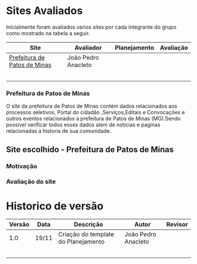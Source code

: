 # Sites Avaliados

Inicialmente foram avaliados varios sites por cada integrante do grupo como mostrado na tabela a seguir.

| Site                                                                | Avaliador           | Planejamento | Avaliação |
| ------------------------------------------------------------------- | ------------------- | ------------ | --------- |
| [Prefeitura de Patos de Minas](http://patosdeminas.mg.gov.br/home/) | João Pedro Anacleto |              |           |
|                                                                     |                     |              |           |
|                                                                     |                     |              |           |
|                                                                     |                     |              |           |
|                                                                     |                     |              |           |
|                                                                     |                     |              |           |

### Prefeitura de Patos de Minas

O site da prefeitura de Patos de Minas contém dados relacionados aos processos seletivos, Portal do cidadão ,Serviços,Editais e Convocações e outros eventos relacionados a prefeitura de Patos de Minas (MG).Sendo possivel verificar todos esses dados alem de noticias e paginas relacionadas a historia de sua comunidade.

## Site escolhido - Prefeitura de Patos de Minas

### Motivação

### Avaliação do site

# Historico de versão

| Versão | Data  | Descrição                           | Autor               | Revisor |
| ------ | ----- | ----------------------------------- | ------------------- | ------- |
| 1.0    | 19/11 | Criação do template do Planejamento | João Pedro Anacleto |         |
|        |       |                                     |                     |         |
|        |       |                                     |                     |         |
|        |       |                                     |                     |         |
|        |       |                                     |                     |         |
|        |       |                                     |                     |         |
